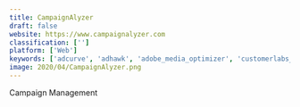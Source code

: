 ```yaml
---
title: CampaignAlyzer
draft: false 
website: https://www.campaignalyzer.com
classification: ['']
platform: ['Web']
keywords: ['adcurve', 'adhawk', 'adobe_media_optimizer', 'customerlabs_cdp', 'datatrue', 'ensighten_manage', 'google_tag_manager', 'impact', 'mooose', 'mezzobit', 'observepoint', 'openx', 'ppc_bidmax', 'settags', 'signal', 'sizmek', 'smartfocus', 'tag_defender', 'tag_inspector', 'tagcommander', 'uniqodo', 'eclerx_digital_tag_management']
image: 2020/04/CampaignAlyzer.png
---
```

Campaign Management